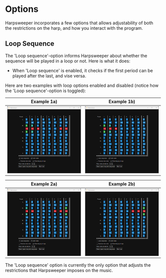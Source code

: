 # Options

Harpsweeper incorporates a few options that allows adjustability of both the restrictions on the harp, and how you interact with the program. 

## Loop Sequence

The 'Loop sequence'-option informs Harpsweeper about whether the sequence will be played in a loop or not. Here is what it does:
 - When 'Loop sequence' is enabled, it checks if the first period can be played after the last, and vise versa.

 Here are two examples with loop options enabled and disabled (notice how the 'Loop sequence'-option is toggled): 

 Example 1a)               |  Example 1b)
:-------------------------:|:-------------------------:
![](https://raw.githubusercontent.com/adamreir/harpsweeper/main/documentation/images/options/Example_1a.png) | ![](https://raw.githubusercontent.com/adamreir/harpsweeper/main/documentation/images/options/Example_1b.png)

 Example 2a)               |  Example 2b)
:-------------------------:|:-------------------------:
![](https://raw.githubusercontent.com/adamreir/harpsweeper/main/documentation/images/options/Example_2a.png) | ![](https://raw.githubusercontent.com/adamreir/harpsweeper/main/documentation/images/options/Example_2b.png)

The 'Loop sequence' option is currently the only option that adjusts the restrictions that Harpsweeper imposes on the music. 

